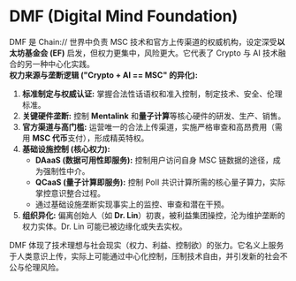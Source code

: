 # DMF (Digital Mind Foundation)

DMF 是 Chain:// 世界中负责 MSC 技术和官方上传渠道的权威机构，设定深受**以太坊基金会 (EF)** 启发，但权力更集中，风险更大。它代表了 Crypto 与 AI 技术融合的另一种中心化实践。  
**权力来源与垄断逻辑 ("Crypto + AI == MSC" 的异化):**

1. **标准制定与权威认证:** 掌握合法性话语权和准入控制，制定技术、安全、伦理标准。
2. **关键硬件垄断:** 控制 **Mentalink** 和**量子计算**等核心硬件的研发、生产、销售。
3. **官方渠道与高门槛:** 运营唯一的合法上传渠道，实施严格审查和高昂费用（需用 **MSC 代币**支付），形成精英特权。
4. **基础设施控制 (核心权力):**
   - **DAaaS (数据可用性即服务):** 控制用户访问自身 MSC 链数据的途径，成为强制性中介。
   - **QCaaS (量子计算即服务):** 控制 PoII 共识计算所需的核心量子算力，实际掌控意识整合过程。
   - 通过基础设施垄断实现事实上的监控、审查和潜在干预。
5. **组织异化:** 偏离创始人（如 **Dr. Lin**）初衷，被利益集团操控，沦为维护垄断的权力实体。Dr. Lin 可能已被边缘化或失去实权。

DMF 体现了技术理想与社会现实（权力、利益、控制欲）的张力。它名义上服务于人类意识上传，实际上可能通过中心化控制，压制技术自由，并引发新的社会不公与伦理风险。
